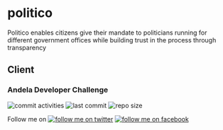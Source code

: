 # politico

Politico enables citizens give their mandate to politicians running for different government offices while building trust in the process through transparency

## Client

### Andela Developer Challenge

![commit activities](https://img.shields.io/github/commit-activity/y/emmsdan/politico.svg?colorB=green) ![last commit](https://img.shields.io/github/last-commit/emmsdan/politico/development.svg?colorB=green)
![repo size ](https://img.shields.io/github/repo-size/emmsdan/politico.svg?colorB=blue&logo=red)

Follow me on [![follow me on twitter](https://img.shields.io/twitter/url/http/shields.io.svg?style=social)](https://twitter.com/emmsdan)
[![follow me on facebook](https://img.shields.io/facebook/url/http/shields.io.svg?style=social)](https://twitter.com/emmsdan)
